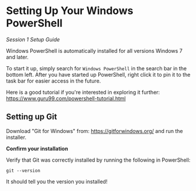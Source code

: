 # Setting Up Your Windows PowerShell
*Session 1 Setup Guide*

Windows PowerShell is automatically installed for all versions Windows 7 and later. 

To start it up, simply search for ```Windows PowerShell``` in the search bar in the bottom left. After you have started up PowerShell, right click it to pin it to the task bar for easier access in the future.

Here is a good tutorial if you're interested in exploring it further:
https://www.guru99.com/powershell-tutorial.html

## Setting up Git
Download "Git for Windows" from: https://gitforwindows.org/ and run the installer.

**Confirm your installation**

Verify that Git was correctly installed by running the following in PowerShell: 

```git --version```

It should tell you the version you installed!

